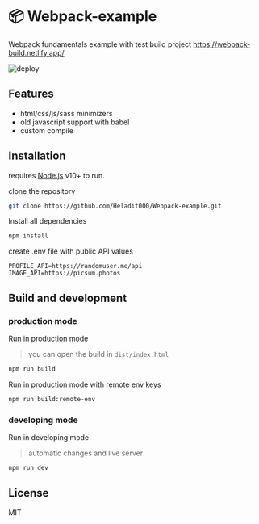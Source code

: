 # 📦️ Webpack-example

Webpack fundamentals example with test build project
https://webpack-build.netlify.app/

![deploy](https://media.giphy.com/media/bUGmkCQMC8jHRQzHA0/giphy.gif)

## Features

- html/css/js/sass minimizers
- old javascript support with babel
- custom compile

## Installation

requires [Node.js](https://nodejs.org/) v10+ to run.

clone the repository

```sh
git clone https://github.com/Heladit000/Webpack-example.git
```

Install all dependencies

```sh
npm install
```

create .env file with public API values

```
PROFILE_API=https://randomuser.me/api
IMAGE_API=https://picsum.photos
```
## Build and development 
### production mode
Run in production mode 
> you can open the build in `dist/index.html`

```sh
npm run build
```
Run in production mode with remote env keys

```sh
npm run build:remote-env
```

### developing mode
Run in developing mode 
> automatic changes and live server

```sh
npm run dev
```

## License

MIT
